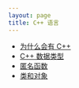 ```yaml
---
layout: page
title: C++ 语言
---
```


- [为什么会有 C++](/cpp/why-cpp)
- [C++ 数据类型](/cpp/data-type)
- [匿名函数](/cpp/lambda)
- [类和对象](/cpp/class)